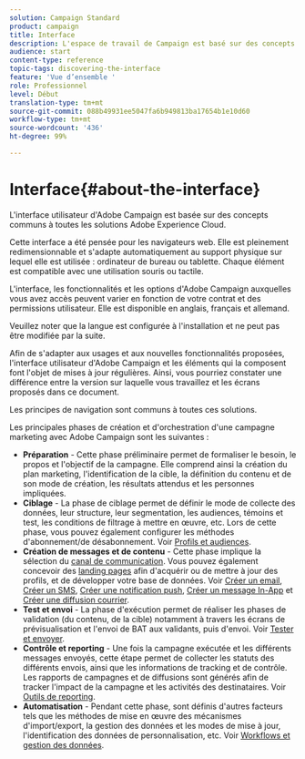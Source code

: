 ```yaml
---
solution: Campaign Standard
product: campaign
title: Interface
description: L'espace de travail de Campaign est basé sur des concepts communs à toutes les solutions Adobe Experience Cloud.
audience: start
content-type: reference
topic-tags: discovering-the-interface
feature: 'Vue d’ensemble '
role: Professionnel
level: Début
translation-type: tm+mt
source-git-commit: 088b49931ee5047fa6b949813ba17654b1e10d60
workflow-type: tm+mt
source-wordcount: '436'
ht-degree: 99%

---
```



# Interface{#about-the-interface}

L&#39;interface utilisateur d&#39;Adobe Campaign est basée sur des concepts communs à toutes les solutions Adobe Experience Cloud.

Cette interface a été pensée pour les navigateurs web. Elle est pleinement redimensionnable et s&#39;adapte automatiquement au support physique sur lequel elle est utilisée : ordinateur de bureau ou tablette. Chaque élément est compatible avec une utilisation souris ou tactile.

L&#39;interface, les fonctionnalités et les options d&#39;Adobe Campaign auxquelles vous avez accès peuvent varier en fonction de votre contrat et des permissions utilisateur. Elle est disponible en anglais, français et allemand.

Veuillez noter que la langue est configurée à l&#39;installation et ne peut pas être modifiée par la suite.

Afin de s&#39;adapter aux usages et aux nouvelles fonctionnalités proposées, l&#39;interface utilisateur d&#39;Adobe Campaign et les éléments qui la composent font l&#39;objet de mises à jour régulières. Ainsi, vous pourriez constater une différence entre la version sur laquelle vous travaillez et les écrans proposés dans ce document.

Les principes de navigation sont communs à toutes ces solutions.

Les principales phases de création et d&#39;orchestration d&#39;une campagne marketing avec Adobe Campaign sont les suivantes :

* **Préparation** - Cette phase préliminaire permet de formaliser le besoin, le propos et l&#39;objectif de la campagne. Elle comprend ainsi la création du plan marketing, l&#39;identification de la cible, la définition du contenu et de son mode de création, les résultats attendus et les personnes impliquées.
* **Ciblage** - La phase de ciblage permet de définir le mode de collecte des données, leur structure, leur segmentation, les audiences, témoins et test, les conditions de filtrage à mettre en œuvre, etc. Lors de cette phase, vous pouvez également configurer les méthodes d&#39;abonnement/de désabonnement. Voir [Profils et audiences](../../audiences/using/about-profiles.md).
* **Création de messages et de contenu** - Cette phase implique la sélection du [canal de communication](../../channels/using/get-started-communication-channels.md). Vous pouvez également concevoir des [landing pages](../../channels/using/getting-started-with-landing-pages.md) afin d&#39;acquérir ou de mettre à jour des profils, et de développer votre base de données. Voir [Créer un email](../../channels/using/creating-an-email.md), [Créer un SMS](../../channels/using/creating-an-sms-message.md), [Créer une notification push](../../channels/using/preparing-and-sending-a-push-notification.md), [Créer un message In-App](../../channels/using/about-in-app-messaging.md) et [Créer une diffusion courrier](../../channels/using/creating-the-direct-mail.md).
* **Test et envoi** - La phase d&#39;exécution permet de réaliser les phases de validation (du contenu, de la cible) notamment à travers les écrans de prévisualisation et l&#39;envoi de BAT aux validants, puis d&#39;envoi. Voir [Tester et envoyer](../../sending/using/get-started-sending-messages.md).
* **Contrôle et reporting** - Une fois la campagne exécutée et les différents messages envoyés, cette étape permet de collecter les statuts des différents envois, ainsi que les informations de tracking et de contrôle. Les rapports de campagnes et de diffusions sont générés afin de tracker l&#39;impact de la campagne et les activités des destinataires. Voir [Outils de reporting](../../reporting/using/about-dynamic-reports.md).
* **Automatisation** - Pendant cette phase, sont définis d&#39;autres facteurs tels que les méthodes de mise en œuvre des mécanismes d&#39;import/export, la gestion des données et les modes de mise à jour, l&#39;identification des données de personnalisation, etc. Voir [Workflows et gestion des données](../../automating/using/get-started-workflows.md).